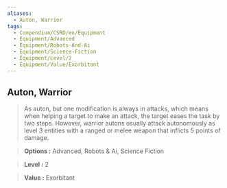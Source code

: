 ```yaml
---
aliases:
  - Auton, Warrior
tags:
  - Compendium/CSRD/en/Equipment
  - Equipment/Advanced
  - Equipment/Robots-And-Ai
  - Equipment/Science-Fiction
  - Equipment/Level/2
  - Equipment/Value/Exorbitant
---
```

  
    
## Auton, Warrior    
    
>As auton, but one modification is always in attacks, which means when helping a target to make an attack, the target eases the task by two steps. However, warrior autons usually attack autonomously as level 3 entities with a ranged or melee weapon that inflicts 5 points of damage.    
> **Options :** Advanced, Robots & Ai, Science Fiction    
> **Level :** 2    
> **Value :** Exorbitant
